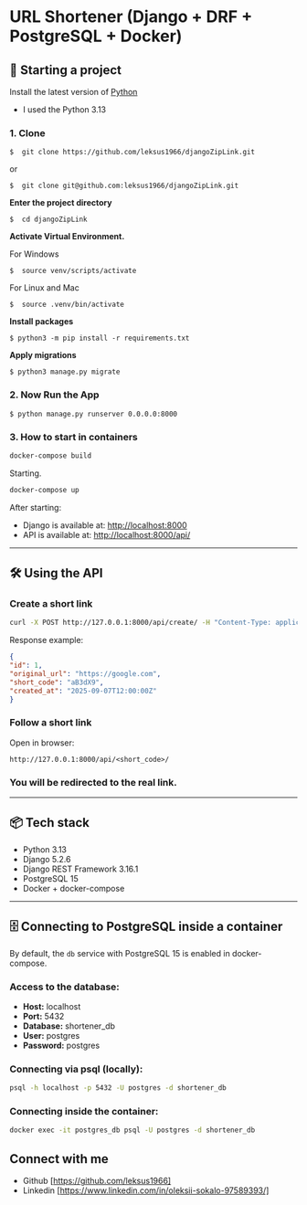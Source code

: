 # URL Shortener (Django + DRF + PostgreSQL + Docker)

## 🚀 Starting a project
Install the latest version of [Python](https://www.python.org/downloads/)
   - I used the Python 3.13

### 1. Clone 
```
$  git clone https://github.com/leksus1966/djangoZipLink.git 
```
or
```
$  git clone git@github.com:leksus1966/djangoZipLink.git
```
**Enter the project directory**
```
$  cd djangoZipLink
```

**Activate Virtual Environment.**

For Windows
```
$  source venv/scripts/activate
```

For Linux and Mac
```
$  source .venv/bin/activate
```

**Install packages**
```
$ python3 -m pip install -r requirements.txt
```
**Apply migrations**
```
$ python3 manage.py migrate
```
### 2. Now Run the App
```
$ python manage.py runserver 0.0.0.0:8000
```
### 3. How to start in containers
```bash
docker-compose build
```
Starting.
```bash
docker-compose up
```

After starting:
- Django is available at: [http://localhost:8000](http://localhost:8000)
- API is available at: [http://localhost:8000/api/](http://localhost:8000/api/)

---

## 🛠 Using the API

### Create a short link
```bash
curl -X POST http://127.0.0.1:8000/api/create/ -H "Content-Type: application/json" -d '{"original_url": "https://google.com"}'
```

Response example:
```json
{
"id": 1,
"original_url": "https://google.com",
"short_code": "aB3dX9",
"created_at": "2025-09-07T12:00:00Z"
}
```

### Follow a short link
Open in browser:
```
http://127.0.0.1:8000/api/<short_code>/
```
### You will be redirected to the real link.

---

## 📦 Tech stack
- Python 3.13
- Django 5.2.6
- Django REST Framework 3.16.1
- PostgreSQL 15
- Docker + docker-compose

---

## 🗄 Connecting to PostgreSQL inside a container

By default, the `db` service with PostgreSQL 15 is enabled in docker-compose.

### Access to the database:
- **Host:** localhost
- **Port:** 5432
- **Database:** shortener_db
- **User:** postgres
- **Password:** postgres

### Connecting via psql (locally):
```bash
psql -h localhost -p 5432 -U postgres -d shortener_db
```

### Connecting inside the container:
```bash
docker exec -it postgres_db psql -U postgres -d shortener_db
```

## Connect with me

- Github [https://github.com/leksus1966]
- Linkedin [https://www.linkedin.com/in/oleksii-sokalo-97589393/]
